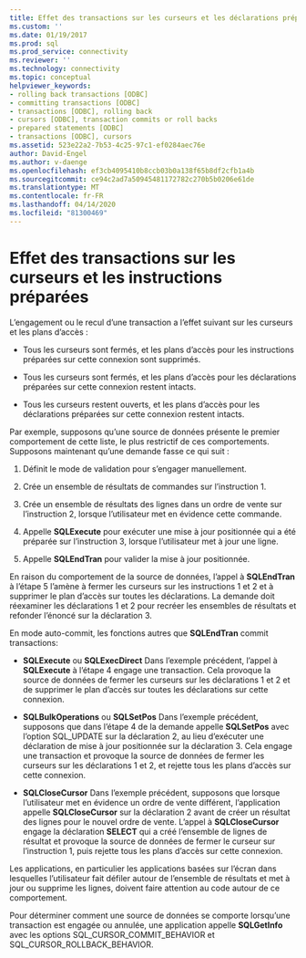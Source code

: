```yaml
---
title: Effet des transactions sur les curseurs et les déclarations préparées .fr Microsoft Docs
ms.custom: ''
ms.date: 01/19/2017
ms.prod: sql
ms.prod_service: connectivity
ms.reviewer: ''
ms.technology: connectivity
ms.topic: conceptual
helpviewer_keywords:
- rolling back transactions [ODBC]
- committing transactions [ODBC]
- transactions [ODBC], rolling back
- cursors [ODBC], transaction commits or roll backs
- prepared statements [ODBC]
- transactions [ODBC], cursors
ms.assetid: 523e22a2-7b53-4c25-97c1-ef0284aec76e
author: David-Engel
ms.author: v-daenge
ms.openlocfilehash: ef3cb4095410b8ccb03b0a138f65b8df2cfb1a4b
ms.sourcegitcommit: ce94c2ad7a50945481172782c270b5b0206e61de
ms.translationtype: MT
ms.contentlocale: fr-FR
ms.lasthandoff: 04/14/2020
ms.locfileid: "81300469"
---
```

# <a name="effect-of-transactions-on-cursors-and-prepared-statements"></a>Effet des transactions sur les curseurs et les instructions préparées
L’engagement ou le recul d’une transaction a l’effet suivant sur les curseurs et les plans d’accès :  
  
-   Tous les curseurs sont fermés, et les plans d’accès pour les instructions préparées sur cette connexion sont supprimés.  
  
-   Tous les curseurs sont fermés, et les plans d’accès pour les déclarations préparées sur cette connexion restent intacts.  
  
-   Tous les curseurs restent ouverts, et les plans d’accès pour les déclarations préparées sur cette connexion restent intacts.  
  
 Par exemple, supposons qu’une source de données présente le premier comportement de cette liste, le plus restrictif de ces comportements. Supposons maintenant qu’une demande fasse ce qui suit :  
  
1.  Définit le mode de validation pour s’engager manuellement.  
  
2.  Crée un ensemble de résultats de commandes sur l’instruction 1.  
  
3.  Crée un ensemble de résultats des lignes dans un ordre de vente sur l’instruction 2, lorsque l’utilisateur met en évidence cette commande.  
  
4.  Appelle **SQLExecute** pour exécuter une mise à jour positionnée qui a été préparée sur l’instruction 3, lorsque l’utilisateur met à jour une ligne.  
  
5.  Appelle **SQLEndTran** pour valider la mise à jour positionnée.  
  
 En raison du comportement de la source de données, l’appel à **SQLEndTran** à l’étape 5 l’amène à fermer les curseurs sur les instructions 1 et 2 et à supprimer le plan d’accès sur toutes les déclarations. La demande doit réexaminer les déclarations 1 et 2 pour recréer les ensembles de résultats et refonder l’énoncé sur la déclaration 3.  
  
 En mode auto-commit, les fonctions autres que **SQLEndTran** commit transactions:  
  
-   **SQLExecute** ou **SQLExecDirect** Dans l’exemple précédent, l’appel à **SQLExecute** à l’étape 4 engage une transaction. Cela provoque la source de données de fermer les curseurs sur les déclarations 1 et 2 et de supprimer le plan d’accès sur toutes les déclarations sur cette connexion.  
  
-   **SQLBulkOperations** ou **SQLSetPos** Dans l’exemple précédent, supposons que dans l’étape 4 de la demande appelle **SQLSetPos** avec l’option SQL_UPDATE sur la déclaration 2, au lieu d’exécuter une déclaration de mise à jour positionnée sur la déclaration 3. Cela engage une transaction et provoque la source de données de fermer les curseurs sur les déclarations 1 et 2, et rejette tous les plans d’accès sur cette connexion.  
  
-   **SQLCloseCursor** Dans l’exemple précédent, supposons que lorsque l’utilisateur met en évidence un ordre de vente différent, l’application appelle **SQLCloseCursor** sur la déclaration 2 avant de créer un résultat des lignes pour le nouvel ordre de vente. L’appel à **SQLCloseCursor** engage la déclaration **SELECT** qui a créé l’ensemble de lignes de résultat et provoque la source de données de fermer le curseur sur l’instruction 1, puis rejette tous les plans d’accès sur cette connexion.  
  
 Les applications, en particulier les applications basées sur l’écran dans lesquelles l’utilisateur fait défiler autour de l’ensemble de résultats et met à jour ou supprime les lignes, doivent faire attention au code autour de ce comportement.  
  
 Pour déterminer comment une source de données se comporte lorsqu’une transaction est engagée ou annulée, une application appelle **SQLGetInfo** avec les options SQL_CURSOR_COMMIT_BEHAVIOR et SQL_CURSOR_ROLLBACK_BEHAVIOR.
